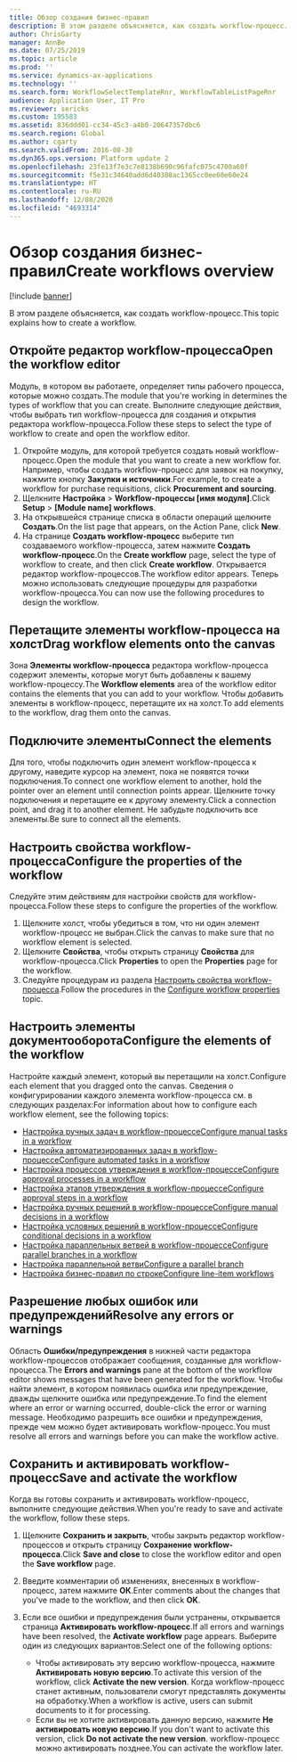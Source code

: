 ```yaml
---
title: Обзор создания бизнес-правил
description: В этом разделе объясняется, как создать workflow-процесс.
author: ChrisGarty
manager: AnnBe
ms.date: 07/25/2019
ms.topic: article
ms.prod: ''
ms.service: dynamics-ax-applications
ms.technology: ''
ms.search.form: WorkflowSelectTemplateRnr, WorkflowTableListPageRnr
audience: Application User, IT Pro
ms.reviewer: sericks
ms.custom: 195583
ms.assetid: 836ddd01-cc34-45c3-a4b0-20647357dbc6
ms.search.region: Global
ms.author: cgarty
ms.search.validFrom: 2016-08-30
ms.dyn365.ops.version: Platform update 2
ms.openlocfilehash: 23fe13f7e3c7e8138b690c96fafc075c4700a60f
ms.sourcegitcommit: f5e31c34640add6d40308ac1365cc0ee60e60e24
ms.translationtype: HT
ms.contentlocale: ru-RU
ms.lasthandoff: 12/08/2020
ms.locfileid: "4693314"
---
```

# <a name="create-workflows-overview"></a><span data-ttu-id="dbab8-103">Обзор создания бизнес-правил</span><span class="sxs-lookup"><span data-stu-id="dbab8-103">Create workflows overview</span></span>

[!include [banner](../includes/banner.md)]

<span data-ttu-id="dbab8-104">В этом разделе объясняется, как создать workflow-процесс.</span><span class="sxs-lookup"><span data-stu-id="dbab8-104">This topic explains how to create a workflow.</span></span>

## <a name="open-the-workflow-editor"></a><span data-ttu-id="dbab8-105">Откройте редактор workflow-процесса</span><span class="sxs-lookup"><span data-stu-id="dbab8-105">Open the workflow editor</span></span>

<span data-ttu-id="dbab8-106">Модуль, в котором вы работаете, определяет типы рабочего процесса, которые можно создать.</span><span class="sxs-lookup"><span data-stu-id="dbab8-106">The module that you're working in determines the types of workflow that you can create.</span></span> <span data-ttu-id="dbab8-107">Выполните следующие действия, чтобы выбрать тип workflow-процесса для создания и открытия редактора workflow-процесса.</span><span class="sxs-lookup"><span data-stu-id="dbab8-107">Follow these steps to select the type of workflow to create and open the workflow editor.</span></span>

1. <span data-ttu-id="dbab8-108">Откройте модуль, для которой требуется создать новый workflow-процесс.</span><span class="sxs-lookup"><span data-stu-id="dbab8-108">Open the module that you want to create a new workflow for.</span></span> <span data-ttu-id="dbab8-109">Например, чтобы создать workflow-процесс для заявок на покупку, нажмите кнопку **Закупки и источники**.</span><span class="sxs-lookup"><span data-stu-id="dbab8-109">For example, to create a workflow for purchase requisitions, click **Procurement and sourcing**.</span></span>
2. <span data-ttu-id="dbab8-110">Щелкните **Настройка** &gt; **Workflow-процессы \[имя модуля\]**.</span><span class="sxs-lookup"><span data-stu-id="dbab8-110">Click **Setup** &gt; **\[Module name\] workflows**.</span></span>
3. <span data-ttu-id="dbab8-111">На открывшейся странице списка в области операций щелкните **Создать**.</span><span class="sxs-lookup"><span data-stu-id="dbab8-111">On the list page that appears, on the Action Pane, click **New**.</span></span>
4. <span data-ttu-id="dbab8-112">На странице **Создать workflow-процесс** выберите тип создаваемого workflow-процесса, затем нажмите **Создать workflow-процесс**.</span><span class="sxs-lookup"><span data-stu-id="dbab8-112">On the **Create workflow** page, select the type of workflow to create, and then click **Create workflow**.</span></span> <span data-ttu-id="dbab8-113">Открывается редактор workflow-процессов.</span><span class="sxs-lookup"><span data-stu-id="dbab8-113">The workflow editor appears.</span></span> <span data-ttu-id="dbab8-114">Теперь можно использовать следующие процедуры для разработки workflow-процесса.</span><span class="sxs-lookup"><span data-stu-id="dbab8-114">You can now use the following procedures to design the workflow.</span></span>

## <a name="drag-workflow-elements-onto-the-canvas"></a><span data-ttu-id="dbab8-115">Перетащите элементы workflow-процесса на холст</span><span class="sxs-lookup"><span data-stu-id="dbab8-115">Drag workflow elements onto the canvas</span></span>

<span data-ttu-id="dbab8-116">Зона **Элементы workflow-процесса** редактора workflow-процесса содержит элементы, которые могут быть добавлены к вашему workflow-процессу.</span><span class="sxs-lookup"><span data-stu-id="dbab8-116">The **Workflow elements** area of the workflow editor contains the elements that you can add to your workflow.</span></span> <span data-ttu-id="dbab8-117">Чтобы добавить элементы в workflow-процесс, перетащите их на холст.</span><span class="sxs-lookup"><span data-stu-id="dbab8-117">To add elements to the workflow, drag them onto the canvas.</span></span>

## <a name="connect-the-elements"></a><span data-ttu-id="dbab8-118">Подключите элементы</span><span class="sxs-lookup"><span data-stu-id="dbab8-118">Connect the elements</span></span>

<span data-ttu-id="dbab8-119">Для того, чтобы подключить один элемент workflow-процесса к другому, наведите курсор на элемент, пока не появятся точки подключения.</span><span class="sxs-lookup"><span data-stu-id="dbab8-119">To connect one workflow element to another, hold the pointer over an element until connection points appear.</span></span> <span data-ttu-id="dbab8-120">Щелкните точку подключения и перетащите ее к другому элементу.</span><span class="sxs-lookup"><span data-stu-id="dbab8-120">Click a connection point, and drag it to another element.</span></span> <span data-ttu-id="dbab8-121">Не забудьте подключить все элементы.</span><span class="sxs-lookup"><span data-stu-id="dbab8-121">Be sure to connect all the elements.</span></span>

## <a name="configure-the-properties-of-the-workflow"></a><span data-ttu-id="dbab8-122">Настроить свойства workflow-процесса</span><span class="sxs-lookup"><span data-stu-id="dbab8-122">Configure the properties of the workflow</span></span>

<span data-ttu-id="dbab8-123">Следуйте этим действиям для настройки свойств для workflow-процесса.</span><span class="sxs-lookup"><span data-stu-id="dbab8-123">Follow these steps to configure the properties of the workflow.</span></span>

1. <span data-ttu-id="dbab8-124">Щелкните холст, чтобы убедиться в том, что ни один элемент workflow-процесс не выбран.</span><span class="sxs-lookup"><span data-stu-id="dbab8-124">Click the canvas to make sure that no workflow element is selected.</span></span>
2. <span data-ttu-id="dbab8-125">Щелкните **Свойства**, чтобы открыть страницу **Свойства** для workflow-процесса.</span><span class="sxs-lookup"><span data-stu-id="dbab8-125">Click **Properties** to open the **Properties** page for the workflow.</span></span>
3. <span data-ttu-id="dbab8-126">Следуйте процедурам из раздела [Настроить свойства workflow-процесса](configure-workflow-properties.md).</span><span class="sxs-lookup"><span data-stu-id="dbab8-126">Follow the procedures in the [Configure workflow properties](configure-workflow-properties.md) topic.</span></span>

## <a name="configure-the-elements-of-the-workflow"></a><span data-ttu-id="dbab8-127">Настроить элементы документооборота</span><span class="sxs-lookup"><span data-stu-id="dbab8-127">Configure the elements of the workflow</span></span>

<span data-ttu-id="dbab8-128">Настройте каждый элемент, который вы перетащили на холст.</span><span class="sxs-lookup"><span data-stu-id="dbab8-128">Configure each element that you dragged onto the canvas.</span></span> <span data-ttu-id="dbab8-129">Сведения о конфигурировании каждого элемента workflow-процесса см. в следующих разделах:</span><span class="sxs-lookup"><span data-stu-id="dbab8-129">For information about how to configure each workflow element, see the following topics:</span></span>

- [<span data-ttu-id="dbab8-130">Настройка ручных задач в workflow-процессе</span><span class="sxs-lookup"><span data-stu-id="dbab8-130">Configure manual tasks in a workflow</span></span>](configure-manual-task-workflow.md)
- [<span data-ttu-id="dbab8-131">Настройка автоматизированных задач в workflow-процессе</span><span class="sxs-lookup"><span data-stu-id="dbab8-131">Configure automated tasks in a workflow</span></span>](configure-automated-task-workflow.md)
- [<span data-ttu-id="dbab8-132">Настройка процессов утверждения в workflow-процессе</span><span class="sxs-lookup"><span data-stu-id="dbab8-132">Configure approval processes in a workflow</span></span>](configure-approval-process-workflow.md)
- [<span data-ttu-id="dbab8-133">Настройка этапов утверждения в workflow-процессе</span><span class="sxs-lookup"><span data-stu-id="dbab8-133">Configure approval steps in a workflow</span></span>](configure-approval-step-workflow.md)
- [<span data-ttu-id="dbab8-134">Настройка ручных решений в workflow-процессе</span><span class="sxs-lookup"><span data-stu-id="dbab8-134">Configure manual decisions in a workflow</span></span>](configure-manual-decision-workflow.md)
- [<span data-ttu-id="dbab8-135">Настройка условных решений в workflow-процессе</span><span class="sxs-lookup"><span data-stu-id="dbab8-135">Configure conditional decisions in a workflow</span></span>](configure-conditional-decision-workflow.md)
- [<span data-ttu-id="dbab8-136">Настройка параллельных ветвей в workflow-процессе</span><span class="sxs-lookup"><span data-stu-id="dbab8-136">Configure parallel branches in a workflow</span></span>](configure-parallel-activity-workflow.md)
- [<span data-ttu-id="dbab8-137">Настройка параллельной ветви</span><span class="sxs-lookup"><span data-stu-id="dbab8-137">Configure a parallel branch</span></span>](configure-parallel-branch-workflow.md)
- [<span data-ttu-id="dbab8-138">Настройка бизнес-правил по строке</span><span class="sxs-lookup"><span data-stu-id="dbab8-138">Configure line-item workflows</span></span>](configure-line-item-workflow.md)

## <a name="resolve-any-errors-or-warnings"></a><span data-ttu-id="dbab8-139">Разрешение любых ошибок или предупреждений</span><span class="sxs-lookup"><span data-stu-id="dbab8-139">Resolve any errors or warnings</span></span>

<span data-ttu-id="dbab8-140">Область **Ошибки/предупреждения** в нижней части редактора workflow-процессов отображает сообщения, созданные для workflow-процесса.</span><span class="sxs-lookup"><span data-stu-id="dbab8-140">The **Errors and warnings** pane at the bottom of the workflow editor shows messages that have been generated for the workflow.</span></span> <span data-ttu-id="dbab8-141">Чтобы найти элемент, в котором появилась ошибка или предупреждение, дважды щелкните ошибка или предупреждение.</span><span class="sxs-lookup"><span data-stu-id="dbab8-141">To find the element where an error or warning occurred, double-click the error or warning message.</span></span> <span data-ttu-id="dbab8-142">Необходимо разрешить все ошибки и предупреждения, прежде чем можно будет активировать workflow-процесс.</span><span class="sxs-lookup"><span data-stu-id="dbab8-142">You must resolve all errors and warnings before you can make the workflow active.</span></span>

## <a name="save-and-activate-the-workflow"></a><span data-ttu-id="dbab8-143">Сохранить и активировать workflow-процесс</span><span class="sxs-lookup"><span data-stu-id="dbab8-143">Save and activate the workflow</span></span>

<span data-ttu-id="dbab8-144">Когда вы готовы сохранить и активировать workflow-процесс, выполните следующие действия.</span><span class="sxs-lookup"><span data-stu-id="dbab8-144">When you're ready to save and activate the workflow, follow these steps.</span></span>

1. <span data-ttu-id="dbab8-145">Щелкните **Сохранить и закрыть**, чтобы закрыть редактор workflow-процессов и открыть страницу **Сохранение workflow-процесса**.</span><span class="sxs-lookup"><span data-stu-id="dbab8-145">Click **Save and close** to close the workflow editor and open the **Save workflow** page.</span></span>
2. <span data-ttu-id="dbab8-146">Введите комментарии об изменениях, внесенных в workflow-процесс, затем нажмите **ОК**.</span><span class="sxs-lookup"><span data-stu-id="dbab8-146">Enter comments about the changes that you've made to the workflow, and then click **OK**.</span></span>
3. <span data-ttu-id="dbab8-147">Если все ошибки и предупреждения были устранены, открывается страница **Активировать workflow-процесс**.</span><span class="sxs-lookup"><span data-stu-id="dbab8-147">If all errors and warnings have been resolved, the **Activate workflow** page appears.</span></span> <span data-ttu-id="dbab8-148">Выберите один из следующих вариантов:</span><span class="sxs-lookup"><span data-stu-id="dbab8-148">Select one of the following options:</span></span>

    - <span data-ttu-id="dbab8-149">Чтобы активировать эту версию workflow-процесса, нажмите **Активировать новую версию**.</span><span class="sxs-lookup"><span data-stu-id="dbab8-149">To activate this version of the workflow, click **Activate the new version**.</span></span> <span data-ttu-id="dbab8-150">Когда workflow-процесс станет активным, пользователи смогут представлять документы на обработку.</span><span class="sxs-lookup"><span data-stu-id="dbab8-150">When a workflow is active, users can submit documents to it for processing.</span></span>
    - <span data-ttu-id="dbab8-151">Если вы не хотите активировать данную версию, нажмите **Не активировать новую версию**.</span><span class="sxs-lookup"><span data-stu-id="dbab8-151">If you don't want to activate this version, click **Do not activate the new version**.</span></span> <span data-ttu-id="dbab8-152">workflow-процесс можно активировать позднее.</span><span class="sxs-lookup"><span data-stu-id="dbab8-152">You can activate the workflow later.</span></span>
